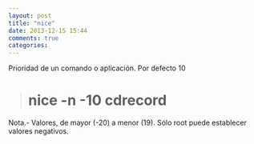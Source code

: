 ```yaml
---
layout: post
title: "nice"
date: 2013-12-15 15:44
comments: true
categories: 
---
```

Prioridad de un comando o aplicación. Por defecto 10

># nice -n -10 cdrecord

Nota.- Valores, de mayor (-20) a menor (19). Sólo root puede establecer valores negativos.


